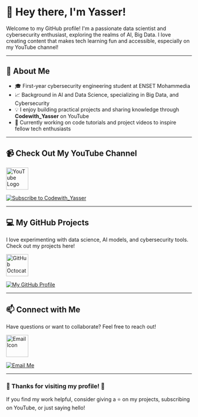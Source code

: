 # 👋 Hey there, I'm Yasser!

Welcome to my GitHub profile! I'm a passionate data scientist and cybersecurity enthusiast, exploring the realms of AI, Big Data. I love creating content that makes tech learning fun and accessible, especially on my YouTube channel!

---

## 🌟 About Me

- 🎓 First-year cybersecurity engineering student at ENSET Mohammedia
- 📈 Background in AI and Data Science, specializing in Big Data, and Cybersecurity
- 💡 I enjoy building practical projects and sharing knowledge through **Codewith_Yasser** on YouTube
- 🎥 Currently working on code tutorials and project videos to inspire fellow tech enthusiasts

---

## 📹 Check Out My YouTube Channel

<a href="https://www.youtube.com/@Codewith_Yasser" target="_blank">
  <img src="https://media.giphy.com/media/13HgwGsXF0aiGY/giphy.gif" width="60" alt="YouTube Logo" />
</a>

[![Subscribe to Codewith_Yasser](https://img.shields.io/badge/YouTube-Subscribe-red?style=for-the-badge&logo=youtube)](https://www.youtube.com/@Codewith_Yasser)

---

## 💻 My GitHub Projects

I love experimenting with data science, AI models, and cybersecurity tools. Check out my projects here!

<a href="https://github.com/yassernamez03" target="_blank">
  <img src="https://media.giphy.com/media/2IudUHdI075HL02Pkk/giphy.gif" width="60" alt="GitHub Octocat" />
</a>

[![My GitHub Profile](https://img.shields.io/badge/GitHub-Explore-blue?style=for-the-badge&logo=github)](https://github.com/yassernamez03)

---

## 📫 Connect with Me

Have questions or want to collaborate? Feel free to reach out!

<a href="mailto:namezyasser5@gmail.com" target="_blank">
  <img src="https://media.giphy.com/media/ftMq59B7SP9zyAI7Yg/giphy.gif" width="60" alt="Email Icon" />
</a>

[![Email Me](https://img.shields.io/badge/Email-Contact%20Me-blueviolet?style=for-the-badge&logo=gmail)](mailto:namezyasser5@gmail.com)

---

### 🎉 Thanks for visiting my profile! 🎉

If you find my work helpful, consider giving a ⭐ on my projects, subscribing on YouTube, or just saying hello!
